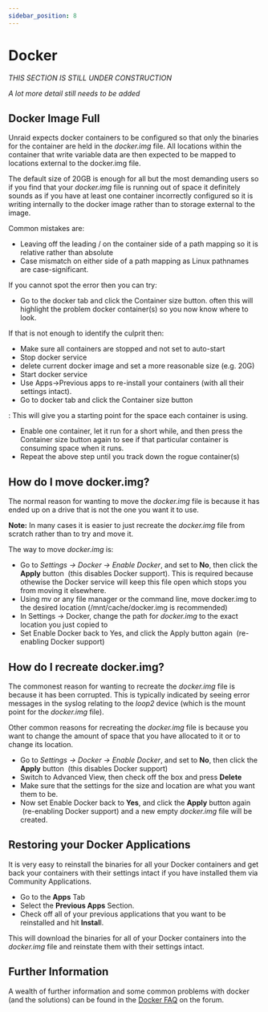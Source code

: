 ```yaml
---
sidebar_position: 8
---
```


# Docker

_THIS SECTION IS STILL UNDER CONSTRUCTION_

_A lot more detail still needs to be added_

## Docker Image Full

Unraid expects docker containers to be configured so that only the
binaries for the container are held in the _docker.img_ file. All
locations within the container that write variable data are then
expected to be mapped to locations external to the docker.img file.

The default size of 20GB is enough for all but the most demanding users
so if you find that your _docker.img_ file is running out of space it
definitely sounds as if you have at least one container incorrectly
configured so it is writing internally to the docker image rather than
to storage external to the image.

Common mistakes are:

- Leaving off the leading / on the container side of a path mapping so
  it is relative rather than absolute
- Case mismatch on either side of a path mapping as Linux pathnames
  are case-significant.

If you cannot spot the error then you can try:

- Go to the docker tab and click the Container size button. often this
  will highlight the problem docker container(s) so you now know where
  to look.

If that is not enough to identify the culprit then:

- Make sure all containers are stopped and not set to auto-start
- Stop docker service
- delete current docker image and set a more reasonable size (e.g.
  20G)
- Start docker service
- Use Apps-\>Previous apps to re-install your containers (with
  all their settings intact).
- Go to docker tab and click the Container size button

: This will give you a starting point for the space each container is
using.

- Enable one container, let it run for a short while, and then press
  the Container size button again to see if that particular container
  is consuming space when it runs.
- Repeat the above step until you track down the rogue container(s)

## How do I move docker.img?

The normal reason for wanting to move the _docker.img_ file is because
it has ended up on a drive that is not the one you want it to use.

**Note:** In many cases it is easier to just recreate the _docker.img_
file from scratch rather than to try and move it.

The way to move _docker.img_ is:

- Go to _Settings -\> Docker -\> Enable Docker_, and set to **No**,
  then click the **Apply** button  (this disables Docker support).
  This is required because othewise the Docker service will keep this
  file open which stops you from moving it elsewhere.
- Using mv or any file manager or the command line, move docker.img to
  the desired location (/mnt/cache/docker.img is recommended)
- In Settings -\> Docker, change the path for _docker.img_ to the
  exact location you just copied to
- Set Enable Docker back to Yes, and click the Apply button again
   (re-enabling Docker support)

## How do I recreate docker.img?

The commonest reason for wanting to recreate the _docker.img_ file is
because it has been corrupted. This is typically indicated by seeing
error messages in the syslog relating to the _loop2_ device (which is
the mount point for the _docker.img_ file).

Other common reasons for recreating the _docker.img_ file is because you
want to change the amount of space that you have allocated to it or to
change its location.

- Go to _Settings -\> Docker -\> Enable Docker_, and set to **No**,
  then click the **Apply** button  (this disables Docker support)
- Switch to Advanced View, then check off the box and press **Delete**
- Make sure that the settings for the size and location are what you
  want them to be.
- Now set Enable Docker back to **Yes**, and click the **Apply**
  button again  (re-enabling Docker support) and a new empty
  _docker.img_ file will be created.

## Restoring your Docker Applications

It is very easy to reinstall the binaries for all your Docker containers
and get back your containers with their settings intact if you have
installed them via Community Applications.

- Go to the **Apps** Tab
- Select the **Previous Apps** Section.
- Check off all of your previous applications that you want to be
  reinstalled and hit **Instal**l.

This will download the binaries for all of your Docker containers into
the _docker.img_ file and reinstate them with their settings intact.

## Further Information

A wealth of further information and some common problems with docker
(and the solutions) can be found in the [Docker
FAQ](https://forums.unraid.net/topic/57181-docker-faq/) on the forum.
